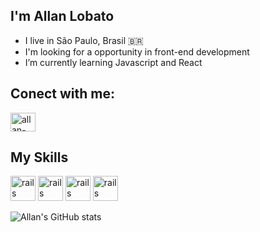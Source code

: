 ## I'm Allan Lobato
- I live in São Paulo, Brasil :brazil:
- I'm looking for a opportunity in front-end development
- I’m currently learning Javascript and React

## Conect with me:
<a href="https://www.linkedin.com/in/allanlobato/" target="_blank">
<img align="center" alt="allan-linkedin" height="30" width="40" src="https://cdn.jsdelivr.net/gh/devicons/devicon/icons/linkedin/linkedin-original.svg"
style="max-width:100%";>     
</a>

## My Skills
<img src="https://cdn.jsdelivr.net/gh/devicons/devicon/icons/html5/html5-original.svg" alt="rails" height="40" width="40" 
style="max-width:100%"></img>
<img src="https://cdn.jsdelivr.net/gh/devicons/devicon/icons/css3/css3-original.svg" alt="rails" height="40" width="40" 
style="max-width:100%"></img>
<img src="https://cdn.jsdelivr.net/gh/devicons/devicon/icons/javascript/javascript-original.svg" alt="rails" height="40" width="40" 
style="max-width:100%"></img>
<img src="https://cdn.jsdelivr.net/gh/devicons/devicon/icons/react/react-original.svg" alt="rails" height="40" width="40" 
style="max-width:100%"></img>


![Allan's GitHub stats](https://github-readme-stats.vercel.app/api?username=allanlobato&theme=default_repocard&show_icons=true)



<!--
**AllanLobato/AllanLobato** is a ✨ _special_ ✨ repository because its `README.md` (this file) appears on your GitHub profile.

Here are some ideas to get you started:

- 🔭 I’m currently working on ...
- 🌱 I’m currently learning ...
- 👯 I’m looking to collaborate on ...
- 🤔 I’m looking for help with ...
- 💬 Ask me about ...
- 📫 How to reach me: ...
- 😄 Pronouns: ...
- ⚡ Fun fact: ...
-->
